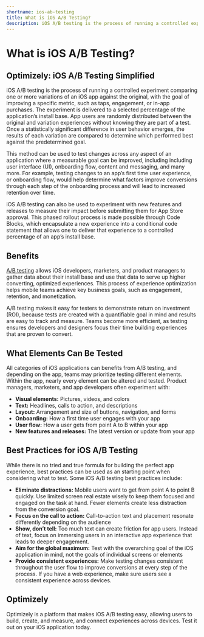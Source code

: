 ```yaml
---
shortname: ios-ab-testing
title: What is iOS A/B Testing?
description: iOS A/B testing is the process of running a controlled experiment comparing one or more variations of an iOS app against the original, with the goal of improving a specific metric, such as taps, engagement, or in-app purchases.
---
```


# What is iOS A/B Testing?



## Optimizely: iOS A/B Testing Simplified

iOS A/B testing is the process of running a controlled experiment comparing one or more variations of an iOS app against the original, with the goal of improving a specific metric, such as taps, engagement, or in-app purchases. The experiment is delivered to a selected percentage of the application’s install base. App users are randomly distributed between the original and variation experiences without knowing they are part of a test. Once a statistically significant difference in user behavior emerges, the results of each variation are compared to determine which performed best against the predetermined goal.

This method can be used to test changes across any aspect of an application where a measurable goal can be improved, including including user interface (UI), onboarding flow, content and messaging, and many more. For example, testing changes to an app’s first time user experience, or onboarding flow, would help determine what factors improve conversions through each step of the onboarding process and will lead to increased retention over time.

iOS A/B testing can also be used to experiment with new features and releases to measure their impact before submitting them for App Store approval. This phased rollout process is made possible through Code Blocks, which encapsulate a new experience into a conditional code statement that allows one to deliver that experience to a controlled percentage of an app’s install base.

## Benefits

[A/B testing](/ab-testing/) allows iOS developers, marketers, and product managers to gather data about their install base and use that data to serve up higher converting, optimized experiences. This process of experience optimization helps mobile teams achieve key business goals, such as engagement, retention, and monetization.

A/B testing makes it easy for testers to demonstrate return on investment (ROI), because tests are created with a quantifiable goal in mind and results are easy to track and measure. Teams become more efficient, as testing ensures developers and designers focus their time building experiences that are proven to convert.

## What Elements Can Be Tested

All categories of iOS applications can benefits from A/B testing, and depending on the app, teams may prioritize testing different elements. Within the app, nearly every element can be altered and tested. Product managers, marketers, and app developers often experiment with:

*   **Visual elements:** Pictures, videos, and colors
*   **Text:** Headlines, calls to action, and descriptions
*   **Layout:** Arrangement and size of buttons, navigation, and forms
*   **Onboarding:** How a first time user engages with your app
*   **User flow:** How a user gets from point A to B within your app
*   **New features and releases:** The latest version or update from your app

## Best Practices for iOS A/B Testing

While there is no tried and true formula for building the perfect app experience, best practices can be used as an starting point when considering what to test. Some iOS A/B testing best practices include:

*   **Eliminate distractions:** Mobile users want to get from point A to point B quickly. Use limited screen real estate wisely to keep them focused and engaged on the task at hand. Fewer elements create less distraction from the conversion goal.
*   **Focus on the call to action:** Call-to-action text and placement resonate differently depending on the audience
*   **Show, don’t tell:** Too much text can create friction for app users. Instead of text, focus on immersing users in an interactive app experience that leads to deeper engagement.
*   **Aim for the global maximum:** Test with the overarching goal of the iOS application in mind, not the goals of individual screens or elements
*   **Provide consistent experiences:** Make testing changes consistent throughout the user flow to improve conversions at every step of the process. If you have a web experience, make sure users see a consistent experience across devices.

## Optimizely

Optimizely is a platform that makes iOS A/B testing easy, allowing users to build, create, and measure, and connect experiences across devices. Test it out on your iOS application today.




